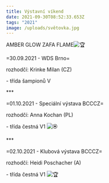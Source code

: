 ```yaml
---
title: Výstavní víkend
date: 2021-09-30T08:52:33.653Z
tags: "2021"
image: /uploads/světovka.jpg
---
```



AMBER GLOW ZAFA FLAME![🏆](https://static.xx.fbcdn.net/images/emoji.php/v9/tbe/1/16/1f3c6.png)

\=30.09.2021 - WDS Brno=

rozhodčí: Krinke Milan (CZ)

\- třída šampionů V

\*\**

[](<>)=01.10.2021 - Speciální výstava BCCCZ=

rozhodčí: Anna Kochan (PL)

\- třída čestná V1 ![🏵](https://static.xx.fbcdn.net/images/emoji.php/v9/t1a/1/16/1f3f5.png)

\*\**

\=02.10.2021 - Klubová výstava BCCCZ=

rozhodčí: Heidi Poschacher (A)

\- třída čestná V1 ![🏆](https://static.xx.fbcdn.net/images/emoji.php/v9/tbe/1/16/1f3c6.png)

<!--EndFragment-->